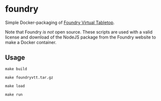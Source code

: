 # foundry

Simple Docker-packaging of [Foundry Virtual Tabletop](https://foundryvtt.com/).

Note that Foundry _is not_ open source. These scripts are used with a valid
license and download of the NodeJS package from the Foundry website to make a
Docker container.

## Usage

```console
make build

make foundryvtt.tar.gz

make load

make run
```

